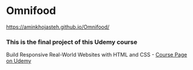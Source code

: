 # Omnifood

https://aminkhojasteh.github.io/Omnifood/

### This is the final project of this Udemy course

Build Responsive Real-World Websites with HTML and CSS - [Course Page on Udemy](https://www.udemy.com/course/design-and-develop-a-killer-website-with-html5-and-css3/?couponCode=LETSLEARNNOWPP)

